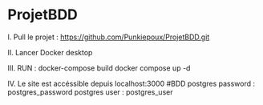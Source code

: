 # ProjetBDD

I. Pull le projet : https://github.com/Punkiepoux/ProjetBDD.git

II. Lancer Docker desktop

III. RUN : docker-compose build
           docker compose up -d
           
IV. Le site est accéssible depuis localhost:3000
#BDD
postgres password : postgres_password
postgres user : postgres_user
